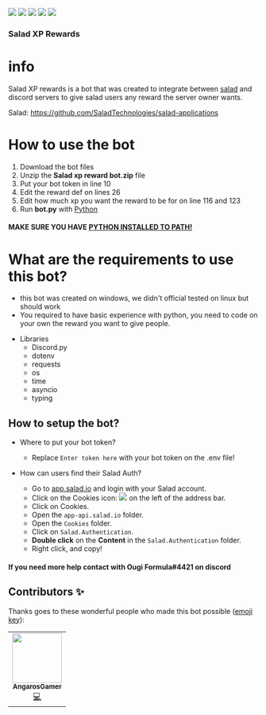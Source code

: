 [![](https://img.shields.io/github/issues/OugiFormula/salad-xp-reward-bot?style=for-the-badge)](https://github.com/OugiFormula/salad-xp-reward-bot/issues) [![](https://img.shields.io/github/stars/OugiFormula/salad-xp-reward-bot?style=for-the-badge)](https://github.com/OugiFormula/salad-xp-reward-bot/stargazers) [![](https://img.shields.io/github/forks/OugiFormula/salad-xp-reward-bot?style=for-the-badge)](https://github.com/OugiFormula/salad-xp-reward-bot/network) [![](https://img.shields.io/github/license/OugiFormula/salad-xp-reward-bot?style=for-the-badge)](https://github.com/OugiFormula/salad-xp-reward-bot) [![](https://img.shields.io/twitter/url?style=for-the-badge&url=https%3A%2F%2Fgithub.com%2FOugiFormula%2Fsalad-xp-reward-bot%2F)](https://twitter.com/intent/tweet?text=Wow:&url=https%3A%2F%2Fgithub.com%2FOugiFormula%2Fsalad-xp-reward-bot%2F)

### Salad XP Rewards

# info

Salad XP rewards is a bot that was created to integrate between [salad](https://github.com/SaladTechnologies/salad-applications "salad") and discord servers to give salad users any reward the server owner wants.

Salad: https://github.com/SaladTechnologies/salad-applications


# How to use the bot

1. Download the bot files
2. Unzip the **Salad xp reward bot.zip** file
3. Put your bot token in line 10
4. Edit the reward def on lines 26
5. Edit how much xp you want the reward to be for on line 116 and 123
6. Run **bot.py** with [Python](https://www.python.org "Python")

#### MAKE SURE YOU HAVE [PYTHON INSTALLED TO PATH!](https://datatofish.com/add-python-to-windows-path)

# What are the requirements to use this bot?
  * this bot was created on windows, we didn't official tested on linux but should work
  * You required to have basic experience with python, you need to code on your own the reward you want to give people.
  + Libraries
    * Discord.py
    * dotenv
    * requests
    * os
    * time
    * asyncio
    * typing
## How to setup the bot?

+ Where to put your bot token?
	* Replace `Enter token here` with your bot token on the .env file!

+ How can users find their Salad Auth?
	* Go to [app.salad.io](https://app.salad.io "app.salad.io") and login with your Salad account.
	* Click on the Cookies icon: ![](https://images-ext-2.discordapp.net/external/307zW6hU-4O2g0TaCN3VXR29D-byDrPOxcvtV7k5fTs/https/i.imgur.com/rCpRXdW.png) on the left of the address bar.
	* Click on Cookies.
	* Open the `app-api.salad.io` folder.
	* Open the `Cookies` folder.
	* Click on `Salad.Authentication`.
	* **Double click** on the **Content** in the `Salad.Authentication` folder.
	* Right click, and copy!

#### If you need more help contact with Ougi Formula#4421 on discord

## Contributors ✨

Thanks goes to these wonderful people who made this bot possible ([emoji key](https://allcontributors.org/docs/en/emoji-key)):

<!-- ALL-CONTRIBUTORS-LIST:START - Do not remove or modify this section -->
<!-- prettier-ignore-start -->
<!-- markdownlint-disable -->
<table>
  <tr>
    <td align="center"><a href="https://github.com/AngarosGamer"><img src="https://avatars1.githubusercontent.com/u/66310363?v=4" width="100px;" alt=""/><br /><sub><b>AngarosGamer</b></sub></a><br /><a href="https://github.com/OugiFormula/salad-xp-reward-bot/edit/commits?author=AngarosGamer" title="Code">💻</a></td>
  </tr>
</table>
